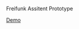 Freifunk Assitent Prototype

[Demo](https://rawgit.com/geirkairam/ff-assistent2/master/WebContent/changePassword.html)